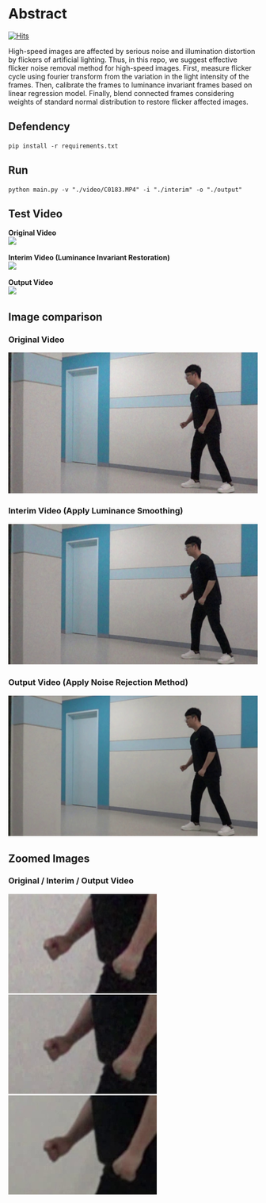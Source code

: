 # Abstract
[![Hits](https://hits.seeyoufarm.com/api/count/incr/badge.svg?url=https%3A%2F%2Fgithub.com%2Ftamasino52%2FAnti_Flicker)](https://hits.seeyoufarm.com)

High-speed images are affected by serious noise and illumination distortion by flickers of artificial lighting. Thus, in this repo, we suggest effective flicker noise removal method for high-speed images. First, measure flicker cycle using fourier transform from the variation in the light intensity of the frames. Then, calibrate the frames to luminance invariant frames based on linear regression model. Finally, blend connected frames considering weights of standard normal distribution to restore flicker affected images.

## Defendency
```
pip install -r requirements.txt
```

## Run
```
python main.py -v "./video/C0183.MP4" -i "./interim" -o "./output"
```

## Test Video
<b>Original Video</b><br>
<img src="docs/input.gif"></img><p>
<b>Interim Video (Luminance Invariant Restoration)</b><br>
<img src="docs/interim.gif"></img><p>
<b>Output Video</b><br>
<img src="docs/output.gif"></img><p>

## Image comparison
### Original Video
<img src="docs/origin.jpg"></img><p>
### Interim Video (Apply Luminance Smoothing)
<img src="docs/middle.jpg"></img><p>
### Output Video (Apply Noise Rejection Method)
<img src="docs/final.jpg"></img><p>
  
## Zoomed Images
### Original / Interim / Output Video
<img src="docs/zoom_origin.jpg"></img><img src="docs/zoom_middle.jpg"></img><img src="docs/zoom_final.jpg"></img><p>
